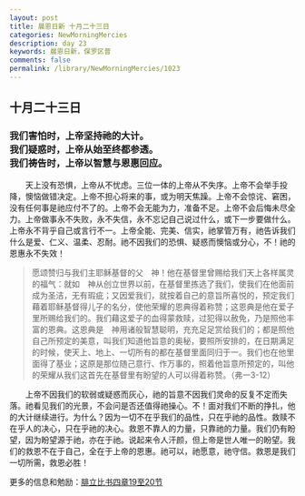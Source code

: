 ```yaml
---
layout: post
title: 晨恩日新 十月二十三日
categories: NewMorningMercies
description: day 23
keywords: 晨恩日新，保罗区普
comments: false
permalink: /library/NewMorningMercies/1023
---
```


## 十月二十三日

### 我们害怕时，上帝坚持祂的大计。 <br> 我们疑惑时，上帝从始至终都参透。<br> 我们祷告时，上帝以智慧与恩惠回应。

&emsp;&emsp;天上没有恐惧，上帝从不忧虑。三位一体的上帝从不失序。上帝不会举手投降，懊恼做错决定。上帝不担心将来的事，或为明天焦躁。上帝不会惊诧、窘困，没有任何事是祂应付不了的。上帝不会无能为力，准备不足。上帝不会后悔未尽全力。上帝做事永不失败，永不失信，永不忘记自己说过什么，或下一步要做什么。上帝永不背乎自己或言行不一。上帝全能、完美、信实，祂掌管万有，祂告诉我们什么是爱、仁义、温柔、忍耐。祂不因我们的恐惧、疑惑而懊恼或分心，不！祂的恩惠永不失效！

> 愿颂赞归与我们主耶稣基督的父　神！他在基督里曾赐给我们天上各样属灵的福气：就如　神从创立世界以前，在基督里拣选了我们，使我们在他面前成为圣洁，无有瑕疵；又因爱我们，就按着自己的意旨所喜悦的，预定我们藉着耶稣基督得儿子的名分，使他荣耀的恩典得着称赞；这恩典是他在爱子里所赐给我们的。我们藉这爱子的血得蒙救赎，过犯得以赦免，乃是照他丰富的恩典。这恩典是　神用诸般智慧聪明，充充足足赏给我们的；都是照他自己所预定的美意，叫我们知道他旨意的奥秘，要照所安排的，在日期满足的时候，使天上、地上、一切所有的都在基督里面同归于一。我们也在他里面得了基业；这原是那位随己意行、作万事的，照着他旨意所预定的，叫他的荣耀从我们这首先在基督里有盼望的人可以得着称赞。（弗一3-12）

&emsp;&emsp;上帝不因我们的软弱或疑惑而灰心，祂的旨意不因我们灵命的反复不定而失落。祂看见我们的光景，不会问是否还值得祂操心。不！面对我们不断的挣扎，他的大计继续进行。为什么？因为一切不在乎我们的品性，只在乎祂的品性。救赎不在乎人的决心，只在乎祂的决心。救恩不靠人的力量，只靠祂的力量。我们仍有盼望，因为盼望源于祂，亦在于祂。说起来令人汗颜，但上帝是世人唯一的盼望。我们的救恩不在于自己，全在于上帝的恩惠。祂可以，祂愿意，祂守信。救恩是我们一切所需，救恩必胜！

更多的信息和勉励：[腓立比书四章19至20节]()
